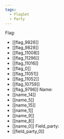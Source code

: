 ```yaml
---
tags:
  - FlagSet
  - Party
---
```

Flag:
- [[flag_9826]]
- [[flag_9828]]
- [[flag_11008]]
- [[flag_11296]]
- [[flag_11016]]
- [[flag_0]]
- [[flag_11051]]
- [[flag_11052]]
- [[flag_10759]]
- [[flag_9796]]
Name:
- [[name_14]]
- [[name_5]]
- [[name_15]]
- [[name_1]]
- [[name_9]]
- [[name_8]]
- [[name_0]]
Field_party:
- [[field_party_0]]
